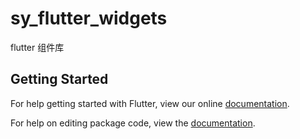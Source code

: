 # sy_flutter_widgets

flutter 组件库

## Getting Started

For help getting started with Flutter, view our online [documentation](https://flutter.io/).

For help on editing package code, view the [documentation](https://flutter.io/developing-packages/).
